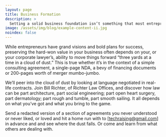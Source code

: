 ```yaml
---
layout: page
title: Business Formation
description: >
  Setting a solid business foundation isn’t something that most entrepreneurs get excited about — but they should.
image: /assets/img/blog/example-content-ii.jpg
noindex: false
---
```


While entrepreneurs have grand visions and bold plans for success, preserving the hard-won value in your business often depends on your, or your corporate lawyer’s, ability to move things forward “three yards at a time in a cloud of dust.”  This is true whether it’s in the context of a simple consulting agreement, a single-page NDA, a bevy of financing documents or 200-pages worth of merger mumbo-jumbo.

We’ll  peer into the cloud of dust by looking at language negotiated in real-life contracts.  Join Bill Richter, of Richter Law Offices, and discover how law can be part architecture, part social engineering; part open heart surgery, part dermatology; part rough and tumble, part smooth sailing. It all depends on what you’ve got and what you bring to the game.

Send a redacted version of a section of agreements you never understood or never liked, or loved and hit a home run with to [techraising@gmail.com] in advance and and see where the dust falls. Or come and learn from what others are dealing with.
